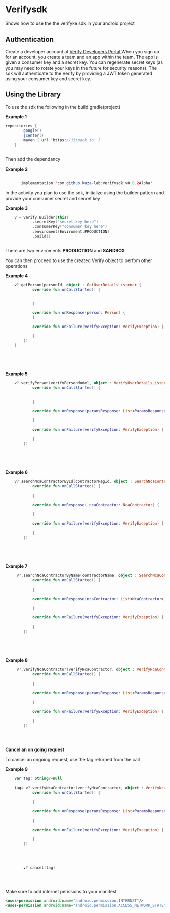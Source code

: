 # Verifysdk

Shows how to use the the verifyke sdk  in your android project

## Authentication
Create a developer account at [Verify Developers Portal ](https://verify.ke/get-started)
When you sign up for an account, you create a team and an app within the team. 
The app is given a consumer key and a secret key. 
You can regenerate secret keys (as you may need to rotate your keys in the future for security reasons). 
The sdk will authenticate to the Verify  by providing a JWT token generated using your consumer key and secret key.

## Using the Library

To use the sdk the following in the build.gradle(project)

**Example  1**
```java
repositories {
        google()
        jcenter()
        maven { url 'https://jitpack.io' }
    }
    
```
    
    
Then add the dependancy


**Example  2**

```java
   
       implementation 'com.github.kuza-lab:Verifysdk:v0.0.2Alpha'
```


In the activity you plan to use the sdk, initialize using the builder pattern and provide your consumer secret and secret key 

**Example  3**


```kotlin
    v = Verify.Builder(this)
            .secretKey("secret key here")
            .consumerKey("consumer key here")
            .enviroment(Enviroment.PRODUCTION)
            .build()
     
```

There are two enviroments  **PRODUCTION**  and   **SANDBOX**   

     
     
You can then proceed to use the created Verify object to perfom other operations 


**Example  4**

     
```kotlin
    v?.getPerson(personId, object : GetUserDetailsListener {
            override fun onCallStarted() {

                
            }

            override fun onResponse(person: Person) {
            }

            override fun onFailure(verifyException: VerifyException) {

            }
        })
    }
    
    
   
    
```

**Example  5**

```kotlin
    v?.verifyPerson(verifyPersonModel, object : VerifyUserDetailsListener {
            override fun onCallStarted() {
               

            }

            override fun onResponse(paramsResponse: List<ParamsResponse>) {
               
            }

            override fun onFailure(verifyException: VerifyException) {
               
            }
        })
    
    
   
    
```


**Example  6**

```kotlin
    v?.searchNcaContractorById(contractorRegId, object : SearchNcaContractorByIdListener {
            override fun onCallStarted() {
              
            }

            override fun onResponse( ncaContractor: NcaContractor) {
                
            }

            override fun onFailure(verifyException: VerifyException) {
                
            }
        })
    
    
   
    
```

**Example  7**

```kotlin
     v?.searchNcaContractorByName(contractorName, object : SearchNcaContractorByNameListener {
            override fun onCallStarted() {
              
            }

            override fun onResponse(ncaContractor: List<NcaContractor>) {
               
            }

            override fun onFailure(verifyException: VerifyException) {
                
            }
        })
    
    
   
    
```

**Example  8**

```kotlin
     v?.verifyNcaContractor(verifyNcaContractor, object : VerifyNcaContractorListener {
            override fun onCallStarted() {
               
            }

            override fun onResponse(paramsResponse: List<ParamsResponse>) {
                
            }

            override fun onFailure(verifyException: VerifyException) {
               
            }
        })
    
   
    
```
**Cancel an on going request**


To cancel an ongoing request, use the tag returned from the call

**Example 9**

```kotlin
    var tag: String?=null
    
    tag= v?.verifyNcaContractor(verifyNcaContractor, object : VerifyNcaContractorListener {
            override fun onCallStarted() {
               
            }

            override fun onResponse(paramsResponse: List<ParamsResponse>) {
                
            }

            override fun onFailure(verifyException: VerifyException) {
               
            }
        })
        
        
        
        
        v?.cancel(tag)
    
   
    
```





Make sure to add internet perissions to your manifest

```xml
<uses-permission android:name="android.permission.INTERNET"/>
<uses-permission android:name="android.permission.ACCESS_NETWORK_STATE"/>

```


